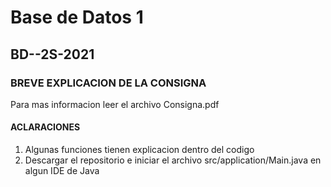 # Base de Datos 1

## BD--2S-2021

### BREVE EXPLICACION DE LA CONSIGNA
Para mas informacion leer el archivo Consigna.pdf

#### ACLARACIONES

1) Algunas funciones tienen explicacion dentro del codigo
2) Descargar el repositorio e iniciar el archivo src/application/Main.java en algun IDE de Java
